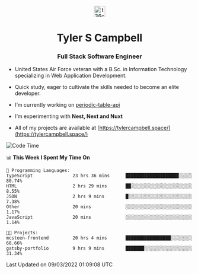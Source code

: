 <p align="center">
<a href="https://www.linkedin.com/in/t36campbell" target="blank"><img align="center" src="https://ik.imagekit.io/t36campbell/Portfolio/linkedin.png.original_m8bbGgPh6.png" alt="t36campbell" height="30" width="30" /></a>
</p>
<h1 align="center">Tyler S Campbell</h1>
<h3 align="center">Full Stack Software Engineer</h3>

* United States Air Force veteran with a B.Sc. in Information Technology specializing in Web Application Development. 

* Quick study, eager to cultivate the skills needed to become an elite developer.

* I’m currently working on [periodic-table-api](https://github.com/t36campbell/periodic-table-api)

* I’m experimenting with **Nest, Next and Nuxt**

* All of my projects are available at [https://tylercampbell.space/](https://tylercampbell.space/)

<!--START_SECTION:waka-->
![Code Time](http://img.shields.io/badge/Code%20Time-1%2C487%20hrs%2016%20mins-blue)

📊 **This Week I Spent My Time On** 

```text
💬 Programming Languages: 
TypeScript               23 hrs 36 mins      ████████████████████░░░░░   80.74% 
HTML                     2 hrs 29 mins       ██░░░░░░░░░░░░░░░░░░░░░░░   8.55% 
JSON                     2 hrs 9 mins        █░░░░░░░░░░░░░░░░░░░░░░░░   7.38% 
Other                    20 mins             ░░░░░░░░░░░░░░░░░░░░░░░░░   1.17% 
JavaScript               20 mins             ░░░░░░░░░░░░░░░░░░░░░░░░░   1.14%

🐱‍💻 Projects: 
mcsteen-frontend         20 hrs 4 mins       █████████████████░░░░░░░░   68.66% 
gatsby-portfolio         9 hrs 9 mins        ███████░░░░░░░░░░░░░░░░░░   31.34%

```


 Last Updated on 09/03/2022 01:09:08 UTC
<!--END_SECTION:waka-->
